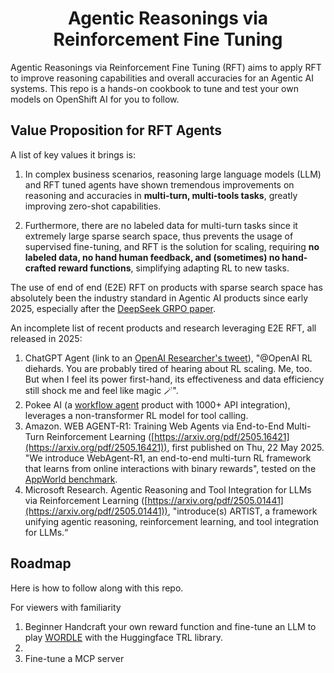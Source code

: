 <h1 style="text-align: center;">Agentic Reasonings via Reinforcement Fine Tuning</h1>

Agentic Reasonings via Reinforcement Fine Tuning (RFT) aims to apply RFT to improve reasoning capabilities and overall accuracies for an Agentic AI systems. This repo is a hands-on cookbook to tune and test your own models on OpenShift AI for you to follow.

<h2>Value Proposition for RFT Agents</h2>

A list of key values it brings is:

1. In complex business scenarios, reasoning large language models (LLM) and RFT tuned agents have shown tremendous improvements on reasoning and accuracies in **multi-turn, multi-tools tasks**, greatly improving zero-shot capabilities.

2. Furthermore, there are no labeled data for multi-turn tasks since it extremely large sparse search space, thus prevents the usage of supervised fine-tuning, and RFT is the solution for scaling, requiring **no labeled data, no hand human feedback, and (sometimes) no hand-crafted reward functions**, simplifying adapting RL to new tasks.

The use of end of end (E2E) RFT on products with sparse search space has absolutely been the industry standard in Agentic AI products since early 2025, especially after the [DeepSeek GRPO paper](https://arxiv.org/abs/2402.03300).

An incomplete list of recent products and research leveraging E2E RFT, all released in 2025:

1.  ChatGPT Agent (link to an [OpenAI Researcher's tweet](https://x.com/xikun_zhang_/status/1945895070269583554?s%3D46)), "@OpenAI RL diehards. You are probably tired of hearing about RL scaling. Me, too. But when I feel its power first-hand, its effectiveness and data efficiency still shock me and feel like magic 🪄".
2. Pokee AI (a [workflow agent](https://pokee.ai/home) product with 1000+ API integration), leverages a non-transformer RL model for tool calling.
3. Amazon. WEB AGENT-R1: Training Web Agents via End-to-End Multi-Turn Reinforcement Learning ([https://arxiv.org/pdf/2505.16421](https://arxiv.org/pdf/2505.16421)), first published on Thu, 22 May 2025. "We introduce WebAgent-R1, an end-to-end multi-turn RL framework that learns from online interactions with binary rewards", tested on the [AppWorld benchmark](https://github.com/stonybrooknlp/appworld).
4. Microsoft Research. Agentic Reasoning and Tool Integration for LLMs via Reinforcement Learning ([https://arxiv.org/pdf/2505.01441](https://arxiv.org/pdf/2505.01441)), "introduce(s) ARTIST, a framework unifying agentic reasoning, reinforcement learning, and tool integration for LLMs.“

<h2>Roadmap</h2>

Here is how to follow along with this repo.

For viewers with familiarity 
1. Beginner Handcraft your own reward function and fine-tune an LLM to play [WORDLE](https://en.wikipedia.org/wiki/Wordle) with the Huggingface TRL library.
2. 
3. Fine-tune a MCP server 


